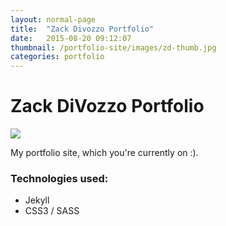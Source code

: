 ```yaml
---
layout: normal-page
title:  "Zack Divozzo Portfolio"
date:   2015-08-20 09:12:07
thumbnail: /portfolio-site/images/zd-thumb.jpg
categories: portfolio
---
```

# Zack DiVozzo Portfolio
<img src="{{ site.baseurl }}/images/zd.jpg" class="showcase" />

My portfolio site, which you're currently on :).

### Technologies used:
* Jekyll
* CSS3 / SASS
